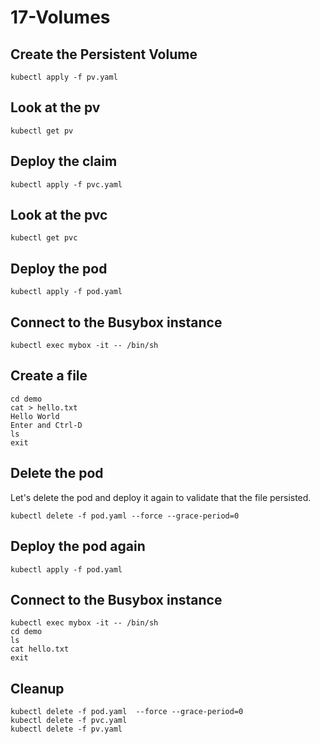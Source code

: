 # 17-Volumes

## Create the Persistent Volume

    kubectl apply -f pv.yaml

## Look at the pv

    kubectl get pv

## Deploy the claim

    kubectl apply -f pvc.yaml

## Look at the pvc

    kubectl get pvc

## Deploy the pod

    kubectl apply -f pod.yaml

## Connect to the Busybox instance

    kubectl exec mybox -it -- /bin/sh

## Create a file

    cd demo
    cat > hello.txt
    Hello World
    Enter and Ctrl-D
    ls
    exit

## Delete the pod

Let's delete the pod and deploy it again to validate that the file persisted.

    kubectl delete -f pod.yaml --force --grace-period=0

## Deploy the pod again

    kubectl apply -f pod.yaml

## Connect to the Busybox instance

    kubectl exec mybox -it -- /bin/sh
    cd demo
    ls
    cat hello.txt
    exit

## Cleanup

    kubectl delete -f pod.yaml  --force --grace-period=0
    kubectl delete -f pvc.yaml
    kubectl delete -f pv.yaml
